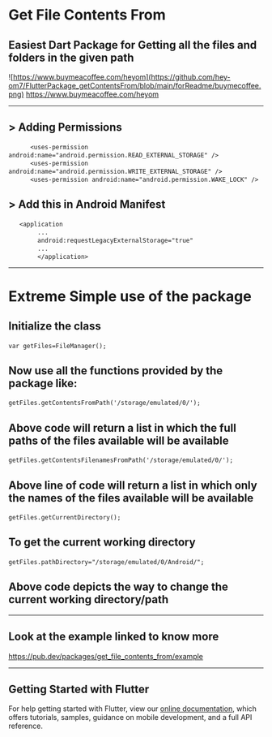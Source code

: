 # Get File Contents From

## Easiest Dart Package for Getting all the files and folders in the given path

![https://www.buymeacoffee.com/heyom](https://github.com/hey-om7/FlutterPackage_getContentsFrom/blob/main/forReadme/buymecoffee.png)
https://www.buymeacoffee.com/heyom

---

## > Adding Permissions

```
      <uses-permission android:name="android.permission.READ_EXTERNAL_STORAGE" />
      <uses-permission android:name="android.permission.WRITE_EXTERNAL_STORAGE" />
      <uses-permission android:name="android.permission.WAKE_LOCK" />
```

## > Add this in Android Manifest

```
   <application
        ...
        android:requestLegacyExternalStorage="true"
        ...
        </application>
```

---

# Extreme Simple use of the package

## Initialize the class

```
var getFiles=FileManager();
```

## Now use all the functions provided by the package like:

```
getFiles.getContentsFromPath('/storage/emulated/0/');
```

## Above code will return a list in which the full paths of the files available will be available

```
getFiles.getContentsFilenamesFromPath('/storage/emulated/0/');
```

## Above line of code will return a list in which only the names of the files available will be available

```
getFiles.getCurrentDirectory();
```

## To get the current working directory

```
getFiles.pathDirectory="/storage/emulated/0/Android/";
```

## Above code depicts the way to change the current working directory/path

---

## Look at the example linked to know more

https://pub.dev/packages/get_file_contents_from/example

---

## Getting Started with Flutter

For help getting started with Flutter, view our
[online documentation](https://flutter.dev/docs), which offers tutorials,
samples, guidance on mobile development, and a full API reference.
